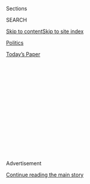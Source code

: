 <div id="app">

<div>

<div>

<div>

<div class="NYTAppHideMasthead css-1q2w90k e1suatyy0">

<div class="section css-ui9rw0 e1suatyy2">

<div class="css-eph4ug er09x8g0">

<div class="css-6n7j50">

</div>

<span class="css-1dv1kvn">Sections</span>

<div class="css-10488qs">

<span class="css-1dv1kvn">SEARCH</span>

</div>

[Skip to content](#site-content)[Skip to site
index](#site-index)

</div>

<div id="masthead-section-label" class="css-1wr3we4 eaxe0e00">

[Politics](https://www.nytimes.com/section/politics)

</div>

<div class="css-10698na e1huz5gh0">

</div>

</div>

<div id="masthead-bar-one" class="section hasLinks css-15hmgas e1csuq9d3">

<div class="css-uqyvli e1csuq9d0">

</div>

<div class="css-1uqjmks e1csuq9d1">

</div>

<div class="css-9e9ivx">

[](https://myaccount.nytimes.com/auth/login?response_type=cookie&client_id=vi)

</div>

<div class="css-1bvtpon e1csuq9d2">

[Today’s
Paper](https://www.nytimes.com/section/todayspaper)

</div>

</div>

</div>

</div>

<div data-aria-hidden="false">

<div id="site-content" data-role="main">

<div>

<div class="css-1aor85t" style="opacity:0.000000001;z-index:-1;visibility:hidden">

<div class="css-1hqnpie">

<div class="css-epjblv">

<span class="css-17xtcya">[Politics](/section/politics)</span><span class="css-x15j1o">|</span><span class="css-fwqvlz">Rick
Perry, Ex-Governor of Texas, Is Trump’s Pick as Energy
Secretary</span>

</div>

<div class="css-k008qs">

<div class="css-1iwv8en">

<span class="css-18z7m18"></span>

<div>

</div>

</div>

<span class="css-1n6z4y">https://nyti.ms/2hJavVN</span>

<div class="css-1705lsu">

<div class="css-4xjgmj">

<div class="css-4skfbu" data-role="toolbar" data-aria-label="Social Media Share buttons, Save button, and Comments Panel with current comment count" data-testid="share-tools">

  - 
  - 
  - 
  - 
    
    <div class="css-6n7j50">
    
    </div>

  - 
  - 

</div>

</div>

</div>

</div>

</div>

</div>

<div id="NYT_TOP_BANNER_REGION" class="css-13pd83m">

</div>

<div id="top-wrapper" class="css-1sy8kpn">

<div id="top-slug" class="css-l9onyx">

Advertisement

</div>

[Continue reading the main
story](#after-top)

<div class="ad top-wrapper" style="text-align:center;height:100%;display:block;min-height:250px">

<div id="top" class="place-ad" data-position="top" data-size-key="top">

</div>

</div>

<div id="after-top">

</div>

</div>

<div id="sponsor-wrapper" class="css-1hyfx7x">

<div id="sponsor-slug" class="css-19vbshk">

Supported by

</div>

[Continue reading the main
story](#after-sponsor)

<div id="sponsor" class="ad sponsor-wrapper" style="text-align:center;height:100%;display:block">

</div>

<div id="after-sponsor">

</div>

</div>

<div class="css-1vkm6nb ehdk2mb0">

# Rick Perry, Ex-Governor of Texas, Is Trump’s Pick as Energy Secretary

</div>

<div class="css-79elbk" data-testid="photoviewer-wrapper">

<div class="css-z3e15g" data-testid="photoviewer-wrapper-hidden">

</div>

<div class="css-1a48zt4 ehw59r15" data-testid="photoviewer-children">

![<span class="css-16f3y1r e13ogyst0" data-aria-hidden="true">Rick
Perry, a former governor of Texas, in the lobby of Trump Tower in New
York on
Monday.</span><span class="css-cnj6d5 e1z0qqy90" itemprop="copyrightHolder"><span class="css-1ly73wi e1tej78p0">Credit...</span><span><span>Sam
Hodgson for The New York
Times</span></span></span>](https://static01.nyt.com/images/2016/12/14/world/14Perry/14Perry-articleLarge.jpg?quality=75&auto=webp&disable=upscale)

</div>

</div>

<div class="css-xt80pu e12qa4dv0">

<div class="css-18e8msd">

<div class="css-vp77d3 epjyd6m0">

<div class="css-1baulvz">

By [<span class="css-1baulvz last-byline" itemprop="name">Coral
Davenport</span>](https://www.nytimes.com/by/coral-davenport)

</div>

</div>

  - Dec. 13,
    2016

  - 
    
    <div class="css-4xjgmj">
    
    <div class="css-d8bdto" data-role="toolbar" data-aria-label="Social Media Share buttons, Save button, and Comments Panel with current comment count" data-testid="share-tools">
    
      - 
      - 
      - 
      - 
        
        <div class="css-6n7j50">
        
        </div>
    
      - 
      - 
    
    </div>
    
    </div>

</div>

</div>

<div class="section meteredContent css-1r7ky0e" name="articleBody" itemprop="articleBody">

<div class="css-1fanzo5 StoryBodyCompanionColumn">

<div class="css-53u6y8">

WASHINGTON — President-elect Donald J. Trump plans to name Rick Perry,
the former governor of Texas, to lead the Energy Department, an agency
far more devoted to national security and basic science than to the
extraction of fossil fuels that is Mr. Perry’s expertise.

In choosing him to be secretary of energy, the president-elect is
elevating him to a cabinet post that Mr. Perry once said he wanted to
eliminate, a proposal that led to one of the most famous gaffes in
recent presidential politics.

“Oops,” [Mr. Perry
said](https://www.youtube.com/watch?v=0uvmKnFY4uk "YouTube video.") in
2011 as he racked his brain during a nationally televised Republican
primary debate, trying to remember the three departments he wanted to
dismantle. He mentioned the Commerce and Education Departments but could
not recall the third: the Energy Department.

Texas is rich in energy resources, and Mr. Perry is an enthusiastic
supporter of extracting them. But it is not clear how that experience
would translate into leading the Energy Department.

</div>

</div>

<div class="css-1fanzo5 StoryBodyCompanionColumn">

<div class="css-53u6y8">

Despite its name, the department plays the leading role in designing
nuclear weapons, thwarting their proliferation, and ensuring the safety
and reliability of the nation’s aging nuclear arsenal through a
constellation of laboratories considered the crown jewels of government
science.

“The Rick Perry choice is so perplexing,” said former Senator Byron L.
Dorgan, Democrat of North Dakota, who for years led the committee that
oversees the Energy Department’s
budget.

</div>

</div>

<div class="css-1sngw6j">

[](https://www.nytimes.com/interactive/2016/12/08/us/trump-climate-change.html)

<div class="css-1eoytci">

![](https://static01.nyt.com/images/2016/12/08/us/trump-climate-change-1481174650062/trump-climate-change-1481174650062-thumbLarge-v2.png)

</div>

<div class="css-1rha1bf">

## How Trump Can Influence Climate Change

A Trump administration could weaken or do away with many of the
Obama-era policies focused on greenhouse gas emissions.

</div>

</div>

<div class="css-1fanzo5 StoryBodyCompanionColumn">

<div class="css-53u6y8">

“I think very few people understand that the Energy Department, to a
very substantial degree, is dealing with nuclear weapons,” he said. “And
Rick Perry suggested the agency should be abolished. That suggests he
thinks it doesn’t have value.”

Still, the former energy secretaries Spencer Abraham, a Republican, and
Bill Richardson, a Democrat, said they could envision Mr. Perry
adapting.

</div>

</div>

<div class="css-1fanzo5 StoryBodyCompanionColumn">

<div class="css-53u6y8">

“There’s a lot of elements to the department that people don’t
necessarily know about until you get there,” said Mr. Abraham, who, as a
senator from Michigan, also frequently called for the abolition of the
Energy Department. He said his views evolved after he was named its
leader in President George W. Bush’s first term. “You find yourself
surprised by what it really entails,” he said.

About 60 percent of the Energy Department’s budget is devoted to the
National Nuclear Security Administration, which defines its mission as
enhancing national security through the military application of nuclear
science. Under President Obama, the Energy Department helped secure an
agreement with Iran to dismantle its nuclear weapons program and took on
a larger role in efforts to combat global warming, particularly through
scientific research. It also established the Advanced Research Projects
Agency-Energy to support breakthrough research on clean energy
technology.

The last two energy secretaries, Ernest J. Moniz of M.I.T. and Steven
Chu of Stanford, brought to the office their doctorates in physics,
academic credentials and, in Dr. Chu’s case, a Nobel Prize.

Mr. Perry, 66, would bring a different set of credentials. He is the
longest-serving governor of Texas — in office from 2000 to 2015 — and
before that was the Texas agriculture commissioner. He holds a
bachelor’s degree in animal science from Texas A\&M University.

In his 2010 book, “Fed Up\! Our Fight to Save America From Washington,”
Mr. Perry called the established science of human-caused climate change
a “contrived, phony mess.” His views align with those of Mr. Trump, who
has called climate change a hoax perpetuated by the Chinese.

More recently, Mr. Perry [was a
contestant](https://www.youtube.com/watch?v=zKbjy3mTXPE&t=63s "YouTube video.")
on the television show “Dancing With the Stars,” but was eliminated in
an early round.

</div>

</div>

<div class="css-1fanzo5 StoryBodyCompanionColumn">

<div class="css-53u6y8">

He was briefly a front-runner for the 2012 Republican presidential
nomination, but his Energy Department “oops moment,” as he called it, is
widely seen as having sunk his candidacy. His run for the 2016
nomination ended in late 2015, but not before he called Mr. Trump a
“barking carnival act” and a “cancer on conservatism.”

Mr. Perry did campaign energetically for Mr. Trump later.

Mr. Trump’s selection of Mr. Perry appears to line up with his
appointment last week of the Oklahoma attorney general, Scott Pruitt,
[to run the Environmental Protection
Agency](https://www.nytimes.com/2016/12/07/us/politics/scott-pruitt-epa-trump.html "Times article.").
Mr. Pruitt — who, like Mr. Perry, is skeptical of climate change — has
built a career out of suing the agency he is now set to lead and seeking
to dismantle its rules and authority.

Mr. Abraham noted that current events often dictate the energy
secretary’s role. When he took the job in 2001, he said, his focus was
on rolling blackouts in California and the Enron electric utility
scandal. But after the Sept. 11 attacks, his attention shifted to
counterterrorism and nuclear weapons and nonproliferation programs.

Mr. Chu was brought in by Mr. Obama to focus on climate change programs,
but in the summer of 2010, he became consumed with personally helping to
engineer a way to stop the oil gushing from a blown BP well in the Gulf
of Mexico. Mr. Moniz’s tenure centered on brokering the Iran deal.

</div>

</div>

![<span class="css-16f3y1r e13ogyst0">In November 2011, the former
governor of Texas famously forgot that the U.S. Energy Department was
one of the agencies he had pledged to eliminate if he were to become
president.</span><span class="css-cch8ym"><span class="css-1dv1kvn">Credit</span><span class="css-cnj6d5 e1z0qqy90" itemprop="copyrightHolder"><span class="css-1ly73wi e1tej78p0">Credit...</span><span>Jeff
Kowalsky/European Pressphoto
Agency</span></span></span>](https://static01.nyt.com/images/2016/12/14/us/14perry-vid/14perry-vid-videoSixteenByNineJumbo1600.jpg)

<div class="css-1fanzo5 StoryBodyCompanionColumn">

<div class="css-53u6y8">

“The thing about the department is its diversity, and no one can have a
foot in every single department door,” Mr. Abraham said. “You’ve seen
people with a science background, a military background. Rick Perry has
background running a big bureaucracy, the state of Texas. I think he’ll
do a great job.”

And Mr. Richardson, a former governor of New Mexico who served as Bill
Clinton’s energy secretary, said Mr. Perry’s experience leading a state
with a diverse energy economy could serve him well — with one major
caveat.

</div>

</div>

<div class="css-1fanzo5 StoryBodyCompanionColumn">

<div class="css-53u6y8">

“Over all, Governor Perry is a sound choice, because you need a strong
leader with political stature and a megaphone for the job, and Rick has
both,” he said, noting that he and Mr. Perry had often worked together
as governors of adjoining southwestern states. But “as a big fossil fuel
advocate, my concern is that Perry will get sucked in by the Trump
climate deniers and try to dismantle the valuable renewable energy and
climate change programs that the department manages.”

Already, Mr. Trump’s transition team has raised fear that he will target
the agency’s climate change programs and the people who run them. This
month, the transition team [circulated an unusual 74-point
questionnaire](http://www.nytimes.com/2016/12/09/us/politics/climate-change-energy-department-donald-trump-transition.html "Times article.")
at the Energy Department that requested the names of all employees and
contractors who had attended climate change policy conferences, as well
as emails and documents about the conferences.

Former department employees and presidential transition officials said a
request for lists of specific people involved in shaping climate policy
was irregular and alarming. Employees said Tuesday that the choice of a
secretary who has vowed to eliminate the agency compounded those fears.

An Energy Department spokesman, Eben Burnham-Snyder, said the agency had
refused to give the names. “Some of the questions asked left many in our
work force unsettled,” he wrote in an email.

“We are going to respect the professional and scientific integrity and
independence of our employees at our labs and across our department,” he
wrote. “We will not be providing any individual names to the transition
team.”

</div>

</div>

</div>

<div>

</div>

<div>

</div>

<div>

</div>

<div>

<div id="bottom-wrapper" class="css-1ede5it">

<div id="bottom-slug" class="css-l9onyx">

Advertisement

</div>

[Continue reading the main
story](#after-bottom)

<div id="bottom" class="ad bottom-wrapper" style="text-align:center;height:100%;display:block;min-height:90px">

</div>

<div id="after-bottom">

</div>

</div>

</div>

</div>

</div>

## Site Index

<div>

</div>

## Site Information Navigation

  - [© <span>2020</span> <span>The New York Times
    Company</span>](https://help.nytimes.com/hc/en-us/articles/115014792127-Copyright-notice)

<!-- end list -->

  - [NYTCo](https://www.nytco.com/)
  - [Contact
    Us](https://help.nytimes.com/hc/en-us/articles/115015385887-Contact-Us)
  - [Work with us](https://www.nytco.com/careers/)
  - [Advertise](https://nytmediakit.com/)
  - [T Brand Studio](http://www.tbrandstudio.com/)
  - [Your Ad
    Choices](https://www.nytimes.com/privacy/cookie-policy#how-do-i-manage-trackers)
  - [Privacy](https://www.nytimes.com/privacy)
  - [Terms of
    Service](https://help.nytimes.com/hc/en-us/articles/115014893428-Terms-of-service)
  - [Terms of
    Sale](https://help.nytimes.com/hc/en-us/articles/115014893968-Terms-of-sale)
  - [Site
    Map](https://spiderbites.nytimes.com)
  - [Help](https://help.nytimes.com/hc/en-us)
  - [Subscriptions](https://www.nytimes.com/subscription?campaignId=37WXW)

</div>

</div>

</div>

</div>
